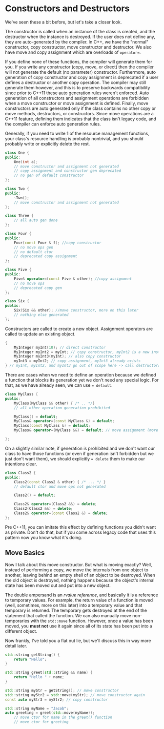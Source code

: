# Constructors and Destructors

We've seen these a bit before, but let's take a closer look.

The constructor is called when an instance of the class is created, and the destructor when the instance is destroyed. 
If the user does not define any, they are auto-generated by the compiler. 
In C++, we have the "normal" constructor, copy constructor, move constructor and destructor. We also have move and copy assignment which are overloads of `operator=`.

If you define none of these functions, the compiler will generate them for you. 
If you write any constructor (copy, move, or direct) then the compiler will not generate the default (no parameter) constructor. 
Furthermore, auto generation of copy constructor and copy assignment is deprecated if a user defines a destructor or another copy operation. 
The compiler may still generate them however, and this is to preserve backwards compatibility since prior to C++11 these auto generation rules weren't enforced. 
Auto generation of all constructors and assignment operations are forbidden when a move constructor or move assignment is defined. 
Finally, move constructors are auto generated only if the class contains no other copy or move methods, destructors, or constructors. 
Since move operations are a C++11 feature, defining them indicates that the class isn't legacy code, and the compiler can enforce auto generation rules.

Generally, if you need to write 1 of the resource management functions, your class's resource handling is probably nontrivial, and you should probably write or explicitly delete the rest. 

```C++
class One {
public:
    One(int a);
    // move constructor and assignment not generated
    // copy assignment and constructor gen deprecated
    // no gen of default constructor
};

class Two {
public:
    ~Two();
    // move constructor and assignment not generated
};

class Three {
    // all auto gen done
};

class Four {
public:
    Four(const Four & f); //copy constructor
    // no move ops gen 
    // no default ctor
    // deprecated copy assignment
};

class Five {
public:
    Five& operator=(const Five & other); //copy assignment
    // no move ops
    // deprecated copy gen
};

class Six {
public:
    Six(Six && other); //move constructor, more on this later
    // nothing else generated
};

```

Constructors are called to create a new object. Assignment operators are called to update an existing object.

```C++
{
    MyInteger myInt(10); // direct constructor
    MyInteger myInt2 = myInt; // copy constructor, myInt2 is a new instance
    MyInteger myInt3(myInt); // also copy constructor
    myInt3 = myInt2; // copy assignment, myInt3 already exists
} // myInt, myInt2, and myInt3 go out of scope here -> call destructors of all of them
```

There are cases when we need to define an operation because we defined a function that blocks its generation yet we don't need any special logic. For that, as we have already seen, we can use `= default`.

```C++
class MyClass {
public:
    MyClass(MyClass && other) { /* .. */}
    // all other operation generation prohibited

    MyClass() = default;
    MyClass& operator=(const MyClass &) = default;
    MyClass(const MyClass &) = default;
    MyClass& operator=(MyClass &&) = default; // move assignment (more on this later)

};
```

On a slightly similar note, if generation is prohibited and we don't want our class to have those functions (or even if generation isn't forbidden but we just don't want them), 
we should explicitly `= delete` them to make our intentions clear.

```C++
class Class2 {
public:
    Class2(const Class2 & other) { /* ... */ }
    // default ctor and move ops not generated

    Class2() = default;

    Class2& operator=(Class2 &&) = delete;
    Class2(Class2 &&) = delete;
    Class2& operator=(const Class2 &) = delete;
};
```

Pre C++11, you can imitate this effect by defining functions you didn't want as private. Don't do that, but if you come across legacy code that uses this pattern now you know what it's doing.

## Move Basics

Now I talk about this move constructor. But what is moving exactly? Well, instead of performing a copy, we move the internals from one object to another, leaving behind an empty shell of an object to be destroyed. 
When the old object is destroyed, nothing happens because the object's internal state has been moved out and put into a new object.

The double ampersand is an *rvalue reference*, and basically it is a reference to temporary values. 
For example, the return value of a function is moved (well, sometimes, more on this later) into a temporary value and that temporary is returned. 
The temporary gets destroyed at the end of the statement that called the function. We can also manually move non-temporaries with the `std::move` function. 
However, once a value has been moved, you **must not** use it again since all of its state has been put into a different object.

Now frankly, I've told you a flat out lie, but we'll discuss this in way more detail later.

```C++
std::string getString() {
    return "Hello";
}

std::string greet(std::string && name) {
    return "Hello " + name;
}

std::string myStr = getString(); // move constructor
std::string myStr2 = std::move(myStr); // move constructor again
const auto myStr3 = myStr2; // copy constructor

std::string myName = "Jacob";
auto greeting = greet(std::move(myName));
    // move ctor for name in the greet() function
    // move ctor for greeting
```
